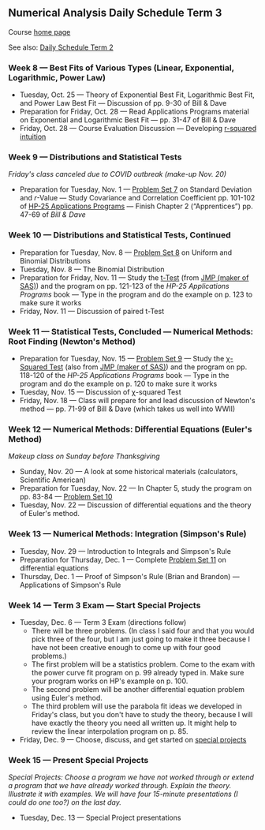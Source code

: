 ## Numerical Analysis Daily Schedule Term 3

Course [home page](./)

See also: [Daily Schedule Term 2](./daily_schedule_term_2.html)

### Week 8 &mdash; Best Fits of Various Types (Linear, Exponential, Logarithmic, Power Law)

* Tuesday, Oct. 25 &mdash; Theory of Exponential Best Fit, Logarithmic Best Fit, and Power Law Best Fit &mdash; Discussion of pp. 9-30 of Bill &amp; Dave 
* Preparation for Friday, Oct. 28 &mdash; Read Applications Programs material on Exponential and Logarithmic Best Fit &mdash; pp. 31-47 of Bill &amp; Dave
* Friday, Oct. 28 &mdash; Course Evaluation Discussion &mdash; Developing [r-squared intuition](./resources/RSquaredIntuition.pdf)

### Week 9 &mdash; Distributions and Statistical Tests

*Friday's class canceled due to COVID outbreak (make-up Nov. 20)*

* Preparation for Tuesday, Nov. 1 &mdash; [Problem Set 7](./assignments/PS07.nb.pdf) on Standard Deviation and *r*-Value &mdash; Study Covariance and Correlation Coefficient pp. 101-102 of [HP-25 Applications Programs](./resources/HP25-ApplicationsPrograms-Chapter6.pdf) &mdash; Finish Chapter 2 (&ldquo;Apprentices&rdquo;) pp. 47-69 of *Bill &amp; Dave*

### Week 10 &mdash; Distributions and Statistical Tests, Continued

* Preparation for Tuesday, Nov. 8 &mdash; [Problem Set 8](./assignments/PS08.nb.pdf) on Uniform and Binomial Distributions
* Tuesday, Nov. 8 &mdash; The Binomial Distribution
* Preparation for Friday, Nov. 11 &mdash; Study the [t-Test](./resources/StatisticalTests-t-Test.pdf) (from [JMP (maker of SAS)](https://www.jmp.com/en_us/statistics-knowledge-portal/t-test.html)) and the program on pp. 121-123 of the *HP-25 Applications Programs* book &mdash; Type in the program and do the example on p. 123 to make sure it works
* Friday, Nov. 11 &mdash; Discussion of paired t-Test

### Week 11 &mdash; Statistical Tests, Concluded &mdash; Numerical Methods: Root Finding (Newton's Method)

* Preparation for Tuesday, Nov. 15 &mdash; [Problem Set 9](./assignments/PS09.nb.pdf) &mdash; Study the [&chi;-Squared Test](./resources/StatisticalTests-ChiSquared.pdf) (also from [JMP (maker of SAS)](https://www.jmp.com/en_us/statistics-knowledge-portal/chi-square-test.html)) and the program on pp. 118-120 of the *HP-25 Applications Programs* book &mdash; Type in the program and do the example on p. 120 to make sure it works
* Tuesday, Nov. 15 &mdash; Discussion of &chi;-squared Test
* Friday, Nov. 18 &mdash; Class will prepare for and lead discussion of Newton's method &mdash; pp. 71-99 of Bill &amp; Dave (which takes us well into WWII)

### Week 12 &mdash; Numerical Methods: Differential Equations (Euler's Method)

*Makeup class on Sunday before Thanksgiving*

* Sunday, Nov. 20 &mdash; A look at some historical materials (calculators, Scientific American)
* Preparation for Tuesday, Nov. 22 &mdash; In Chapter 5, study the program on pp. 83-84 &mdash; [Problem Set 10](./assignments/PS10.nb.pdf) 
* Tuesday, Nov. 22 &mdash; Discussion of differential equations and the theory of Euler's method.

### Week 13 &mdash; Numerical Methods: Integration (Simpson's Rule)

* Tuesday, Nov. 29 &mdash; Introduction to Integrals and Simpson's Rule
* Preparation for Thursday, Dec. 1 &mdash; Complete [Problem Set 11](./assignments/PS11.nb.pdf) on differential equations
* Thursday, Dec. 1 &mdash; Proof of Simpson's Rule (Brian and Brandon) &mdash; Applications of Simpson's Rule

### Week 14 &mdash; Term 3 Exam &mdash; Start Special Projects

* Tuesday, Dec. 6 &mdash; Term 3 Exam (directions follow)
  * There will be three problems. (In class I said four and that you would pick three of the four, but I am just going to make it three because I have not been creative enough to come up with four good problems.)
  * The first problem will be a statistics problem. Come to the exam with the power curve fit program on p. 99 already typed in. Make sure your program works on HP's example on p. 100.
  * The second problem will be another differential equation problem using Euler's method.
  * The third problem will use the parabola fit ideas we developed in Friday's class, but you don't have to study the theory, because I will have exactly the theory you need all written up.  It might help to review the linear interpolation program on p. 85.
* Friday, Dec. 9 &mdash; Choose, discuss, and get started on [special projects](./special_projects.html)

### Week 15 &mdash; Present Special Projects

*Special Projects: Choose a program we have not worked through or extend a program that we have already worked through. Explain the theory. Illustrate it with examples. We will have four 15-minute presentations (I could do one too?) on the last day.*

* Tuesday, Dec. 13 &mdash; Special Project presentations
